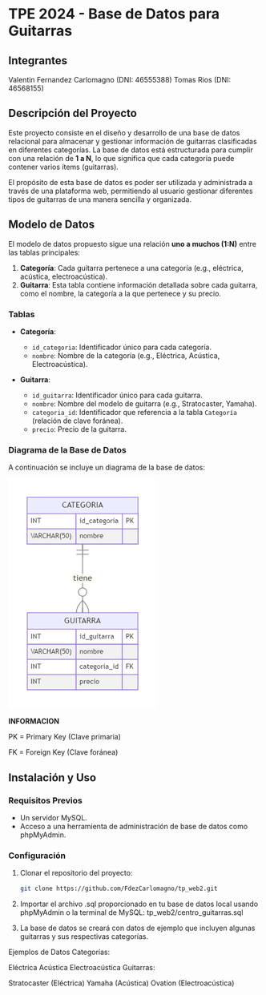 # TPE 2024 - Base de Datos para Guitarras

## Integrantes

Valentin Fernandez Carlomagno (DNI: 46555388)
Tomas Rios (DNI: 46568155)

## Descripción del Proyecto

Este proyecto consiste en el diseño y desarrollo de una base de datos relacional para almacenar y gestionar información de guitarras clasificadas en diferentes categorías. La base de datos está estructurada para cumplir con una relación de **1 a N**, lo que significa que cada categoría puede contener varios ítems (guitarras). 

El propósito de esta base de datos es poder ser utilizada y administrada a través de una plataforma web, permitiendo al usuario gestionar diferentes tipos de guitarras de una manera sencilla y organizada.

## Modelo de Datos

El modelo de datos propuesto sigue una relación **uno a muchos (1:N)** entre las tablas principales:

1. **Categoría**: Cada guitarra pertenece a una categoría (e.g., eléctrica, acústica, electroacústica).
2. **Guitarra**: Esta tabla contiene información detallada sobre cada guitarra, como el nombre, la categoría a la que pertenece y su precio.

### Tablas

- **Categoría**:
  - `id_categoria`: Identificador único para cada categoría.
  - `nombre`: Nombre de la categoría (e.g., Eléctrica, Acústica, Electroacústica).

- **Guitarra**:
  - `id_guitarra`: Identificador único para cada guitarra.
  - `nombre`: Nombre del modelo de guitarra (e.g., Stratocaster, Yamaha).
  - `categoria_id`: Identificador que referencia a la tabla `Categoría` (relación de clave foránea).
  - `precio`: Precio de la guitarra.

### Diagrama de la Base de Datos

A continuación se incluye un diagrama de la base de datos:

![Diagrama de la Base de Datos](/Diagrama__de_tablas.png)

**INFORMACION**

PK = Primary Key (Clave primaria)

FK = Foreign Key (Clave foránea)

## Instalación y Uso

### Requisitos Previos

- Un servidor MySQL.
- Acceso a una herramienta de administración de base de datos como phpMyAdmin.

### Configuración

1. Clonar el repositorio del proyecto:
   ```bash
   git clone https://github.com/FdezCarlomagno/tp_web2.git  

2. Importar el archivo .sql proporcionado en tu base de datos local usando phpMyAdmin o la terminal de MySQL:
    tp_web2/centro_guitarras.sql

3. La base de datos se creará con datos de ejemplo que incluyen algunas guitarras y sus respectivas categorías.

Ejemplos de Datos
Categorías:

Eléctrica
Acústica
Electroacústica
Guitarras:

Stratocaster (Eléctrica)
Yamaha (Acústica)
Ovation (Electroacústica)
    
